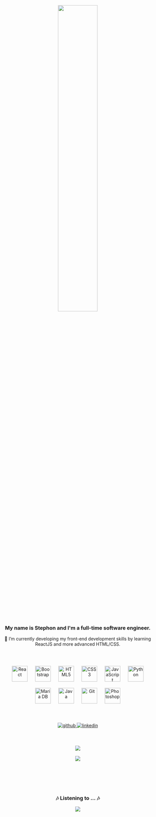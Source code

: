 <div align="center">
<img src="https://i.imgur.com/OCyDQuP.png" align="center" style="width: 50%" />
</div>  
  

### <div align="center">My name is Stephon and I'm a full-time software engineer.</div>  
<div align="center">🌱 I’m currently developing my front-end development skills by learning ReactJS and more advanced HTML/CSS.</div>
  
<br/>
<br/>
<br/>

<div align="center">  
<img style="margin: 10px" src="https://profilinator.rishav.dev/skills-assets/react-original-wordmark.svg" alt="React" height="50" />  
<img style="margin: 10px" src="https://profilinator.rishav.dev/skills-assets/bootstrap-plain.svg" alt="Bootstrap" height="50" />  
<img style="margin: 10px" src="https://profilinator.rishav.dev/skills-assets/html5-original-wordmark.svg" alt="HTML5" height="50" />  
<img style="margin: 10px" src="https://profilinator.rishav.dev/skills-assets/css3-original-wordmark.svg" alt="CSS3" height="50" />  
<img style="margin: 10px" src="https://profilinator.rishav.dev/skills-assets/javascript-original.svg" alt="JavaScript" height="50" />  
<img style="margin: 10px" src="https://profilinator.rishav.dev/skills-assets/python-original.svg" alt="Python" height="50" />  
<img style="margin: 10px" src="https://profilinator.rishav.dev/skills-assets/mariadb.png" alt="Maria DB" height="50" />  
<img style="margin: 10px" src="https://profilinator.rishav.dev/skills-assets/java-original-wordmark.svg" alt="Java" height="50" /> 
<img style="margin: 10px" src="https://profilinator.rishav.dev/skills-assets/git-scm-icon.svg" alt="Git" height="50" />  
<img style="margin: 10px" src="https://profilinator.rishav.dev/skills-assets/photoshop-plain.svg" alt="Photoshop" height="50" />  
</div>

<br/>
<br/>
<br/>

<div align="center">
<a href="https://github.com/stefonrose" target="_blank">
<img src=https://img.shields.io/badge/github-%2324292e.svg?&style=for-the-badge&logo=github&logoColor=white alt=github style="margin-bottom: 5px;" />
</a>
<a href="https://linkedin.com/in/sfonrose" target="_blank">
<img src=https://img.shields.io/badge/linkedin-%231E77B5.svg?&style=for-the-badge&logo=linkedin&logoColor=white alt=linkedin style="margin-bottom: 5px;" />
</a>  
</div>  

<br/>
<br/>
<br/>

<div align="center"><img src="https://github-readme-stats.vercel.app/api/top-langs/?username=stefonrose&hide_border=true&layout=compact&theme=dark&langs_count=10" align="center" /></div>  
<br/>
<div align="center"><img src="https://github-readme-stats.vercel.app/api?username=stefonrose&show_icons=true&count_private=true&hide_border=true&include_all_commits=true&theme=dark" align="center" /></div>  


<br/>
<br/>
<br/>  

<div align="center">
<img src"https://github.com/stefonrose/github-stats-transparent/blob/output/generated/overview.svg" /></div>
<img src"https://github.com/stefonrose/github-stats-transparent/blob/output/generated/languages.svg" /></div>

</div>

<br/>
<br/>
<br/>  

### <div align="center">🎶 Listening to ... 🎶</div>

<div align="center"><img src="https://spotify-github-profile.vercel.app/api/view?uid=stefonrose1&cover_image=true&theme=default&bar_color_cover=true" /></div>
<!---
stefonrose/stefonrose is a ✨ special ✨ repository because its `README.md` (this file) appears on your GitHub profile.
You can click the Preview link to take a look at your changes.
--->
